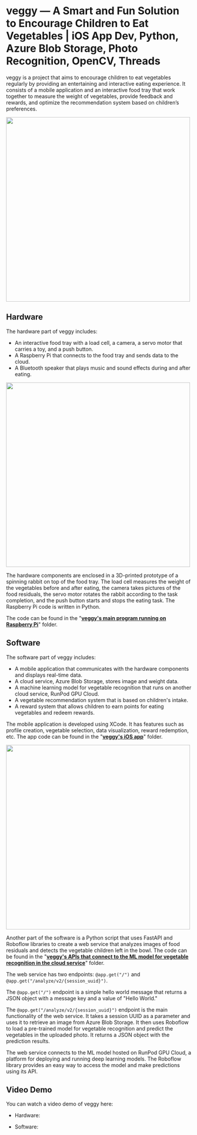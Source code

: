 # veggy — A Smart and Fun Solution to Encourage Children to Eat Vegetables | iOS App Dev, Python, Azure Blob Storage, Photo Recognition, OpenCV, Threads 

veggy is a project that aims to encourage children to eat vegetables regularly by providing an entertaining and interactive eating experience. It consists of a mobile application and an interactive food tray that work together to measure the weight of vegetables, provide feedback and rewards, and optimize the recommendation system based on children’s preferences. 

<kbd><img src="https://github.com/open-minded13/2023_veggy/assets/52095472/a6e42880-8750-4a06-a369-956254653c12.png" height="500px"/></kbd> 

## Hardware 

The hardware part of veggy includes: 

- An interactive food tray with a load cell, a camera, a servo motor that carries a toy, and a push button. 
- A Raspberry Pi that connects to the food tray and sends data to the cloud. 
- A Bluetooth speaker that plays music and sound effects during and after eating. 

<kbd><img src="https://github.com/open-minded13/2023_veggy/assets/52095472/ddf5aad0-7dae-467d-88df-d8f60abf2e16.png" height="500px"/></kbd> 

The hardware components are enclosed in a 3D-printed prototype of a spinning rabbit on top of the food tray. The load cell measures the weight of the vegetables before and after eating, the camera takes pictures of the food residuals, the servo motor rotates the rabbit according to the task completion, and the push button starts and stops the eating task. The Raspberry Pi code is written in Python. 

The code can be found in the "[**veggy's main program running on Raspberry Pi**](https://github.com/open-minded13/2023_veggy/tree/main/veggy's%20main%20program%20running%20on%20Raspberry%20Pi/veggy)" folder. 

## Software 

The software part of veggy includes: 

- A mobile application that communicates with the hardware components and displays real-time data. 
- A cloud service, Azure Blob Storage, stores image and weight data. 
- A machine learning model for vegetable recognition that runs on another cloud service, RunPod GPU Cloud. 
- A vegetable recommendation system that is based on children's intake. 
- A reward system that allows children to earn points for eating vegetables and redeem rewards. 

The mobile application is developed using XCode. It has features such as profile creation, vegetable selection, data visualization, reward redemption, etc. The app code can be found in the "[**veggy's iOS app**](https://github.com/open-minded13/2023_veggy/tree/main/veggy's%20iOS%20app)" folder. 

<kbd><img src="https://github.com/open-minded13/2023_veggy/assets/52095472/fe5ccba2-bcd2-4eda-b80e-34cfa81d81ab.png" height="500px"/></kbd>

Another part of the software is a Python script that uses FastAPI and Roboflow libraries to create a web service that analyzes images of food residuals and detects the vegetable children left in the bowl. The code can be found in the "[**veggy's APIs that connect to the ML model for vegetable recognition in the cloud service**](https://github.com/open-minded13/2023_veggy/tree/main/veggy's%20APIs%20that%20connect%20to%20the%20ML%20model%20for%20vegetable%20recognition%20in%20the%20cloud%20service)" folder. 

The web service has two endpoints: `@app.get("/")` and `@app.get("/analyze/v2/{session_uuid}")`.

The `@app.get("/")` endpoint is a simple hello world message that returns a JSON object with a message key and a value of "Hello World."

The `@app.get("/analyze/v2/{session_uuid}")` endpoint is the main functionality of the web service. It takes a session UUID as a parameter and uses it to retrieve an image from Azure Blob Storage. It then uses Roboflow to load a pre-trained model for vegetable recognition and predict the vegetables in the uploaded photo. It returns a JSON object with the prediction results.

The web service connects to the ML model hosted on RunPod GPU Cloud, a platform for deploying and running deep learning models. The Roboflow library provides an easy way to access the model and make predictions using its API.

## Video Demo

You can watch a video demo of veggy here:

- Hardware:

- Software: 

